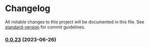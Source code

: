 # Changelog

All notable changes to this project will be documented in this file. See [standard-version](https://github.com/conventional-changelog/standard-version) for commit guidelines.

### [0.0.23](https://github.com/gurisandhu/play-ui/compare/v0.0.22...v0.0.23) (2023-06-26)
